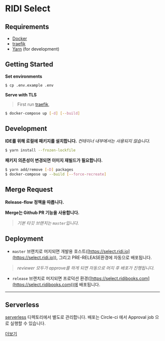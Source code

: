 # RIDI Select

## Requirements

- [Docker](https://www.docker.com/)
- [traefik](https://github.com/ridi/traefik/blob/master/README.md)
- [Yarn](https://yarnpkg.com/) (for development)

## Getting Started

**Set environments**

```sh
$ cp .env.example .env
```

**Serve with TLS**

> First run [traefik](https://github.com/ridi/traefik/blob/master/README.md),

```sh
$ docker-compose up [-d] [--build]
```

## Development

**IDE를 위해 로컬에 패키지를 설치합니다.** _컨테이너 내부에서는 사용되지 않습니다._

```sh
$ yarn install --frozen-lockfile
```

**패키지 의존성이 변경되면 이미지 재빌드가 필요합니다.**

```sh
$ yarn add/remove [-D] packages
$ docker-compose up --build [--force-recreate]
```

## Merge Request

**Release-flow 정책을 따릅니다.**

**Merge는 Github PR 기능을 사용합니다.**
> _기본 타깃 브랜치는 `master`입니다._

## Deployment

* `master` 브랜치로 머지되면 개발용 호스트([https://select.ridi.io](https://select.ridi.io)), 그리고 PRE-RELEASE환경에 자동으로 배포됩니다.
> _reviewer 모두가 approve를 하게 되면 자동으로 머지 후 배포가 진행됩니다._

* `release` 브랜치로 머지되면 프로덕션 환경([https://select.ridibooks.com](https://select.ridibooks.com))에 배포됩니다.


---
## Serverless

[serverless](./serverless) 디렉토리에서 별도로 관리합니다.
배포는 Circle-ci 에서 Approval job 으로 실행할 수 있습니다.

[더보기](./serverless/README.md)
```
